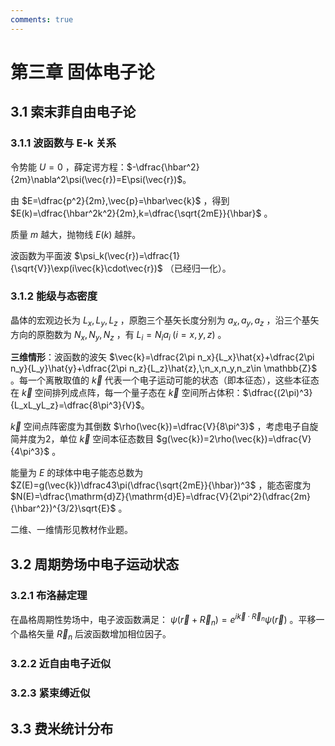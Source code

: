 ```yaml
---
comments: true
---
```


# 第三章 固体电子论

## 3.1 索末菲自由电子论

### 3.1.1 波函数与 E-k 关系

令势能 $U=0$ ，薛定谔方程：$-\dfrac{\hbar^2}{2m}\nabla^2\psi(\vec{r})=E\psi(\vec{r})$。

由 $E=\dfrac{p^2}{2m},\vec{p}=\hbar\vec{k}$ ，得到 $E(k)=\dfrac{\hbar^2k^2}{2m},k=\dfrac{\sqrt{2mE}}{\hbar}$ 。

质量 $m$ 越大，抛物线 $E(k)$ 越胖。

波函数为平面波 $\psi_k(\vec{r})=\dfrac{1}{\sqrt{V}}\exp(i\vec{k}\cdot\vec{r})$ （已经归一化）。

### 3.1.2 能级与态密度

晶体的宏观边长为 $L_x,L_y,L_z$ ，原胞三个基矢长度分别为 $a_x,a_y,a_z$ ，沿三个基矢方向的原胞数为 $N_x,N_y,N_z$ ，有 $L_i=N_ia_i\;(i=x,y,z)$ 。

**三维情形**：波函数的波矢 $\vec{k}=\dfrac{2\pi n_x}{L_x}\hat{x}+\dfrac{2\pi n_y}{L_y}\hat{y}+\dfrac{2\pi n_z}{L_z}\hat{z},\;n_x,n_y,n_z\in \mathbb{Z}$ 。每一个离散取值的 $\vec{k}$ 代表一个电子运动可能的状态（即本征态），这些本征态在 $\vec{k}$ 空间排列成点阵，每一个量子态在 $\vec{k}$ 空间所占体积：$\dfrac{(2\pi)^3}{L_xL_yL_z}=\dfrac{8\pi^3}{V}$。

$\vec{k}$ 空间点阵密度为其倒数 $\rho(\vec{k})=\dfrac{V}{8\pi^3}$ ，考虑电子自旋简并度为2，单位 $\vec{k}$ 空间本征态数目 $g(\vec{k})=2\rho(\vec{k})=\dfrac{V}{4\pi^3}$ 。

能量为 $E$ 的球体中电子能态总数为 $Z(E)=g(\vec{k})\dfrac43\pi(\dfrac{\sqrt{2mE}}{\hbar})^3$ ，能态密度为 $N(E)=\dfrac{\mathrm{d}Z}{\mathrm{d}E}=\dfrac{V}{2\pi^2}(\dfrac{2m}{\hbar^2})^{3/2}\sqrt{E}$ 。

二维、一维情形见教材作业题。

## 3.2 周期势场中电子运动状态

### 3.2.1 布洛赫定理

在晶格周期性势场中，电子波函数满足： $\psi(\vec{r}+\vec{R}_n)=e^{i\vec{k}\cdot\vec{R}_n}\psi(\vec{r})$ 。平移一个晶格矢量 $\vec{R}_n$ 后波函数增加相位因子。

### 3.2.2 近自由电子近似

### 3.2.3 紧束缚近似

## 3.3 费米统计分布
